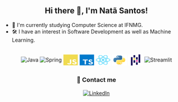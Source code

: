 <h2 align="center">Hi there 👋, I'm Natã Santos!</h2>

- 🔬 I'm currently studying Computer Science at IFNMG.
- 🛠️ I have an interest in Software Development as well as Machine Learning.

<br>

<div align="center">
  <img align="center" alt="Java" height="30" width="40" src="https://cdn.jsdelivr.net/gh/devicons/devicon@latest/icons/java/java-original-wordmark.svg">
  <img align="center" alt="Spring" height="30" width="40" src="https://cdn.jsdelivr.net/gh/devicons/devicon@latest/icons/spring/spring-original-wordmark.svg">
  <img align="center" alt="JavaScript" height="30" width="40" src="https://raw.githubusercontent.com/devicons/devicon/master/icons/javascript/javascript-plain.svg">
  <img align="center" alt="TypeScript" height="30" width="40" src="https://raw.githubusercontent.com/devicons/devicon/master/icons/typescript/typescript-plain.svg">
  <img align="center" alt="React" height="30" width="40" src="https://raw.githubusercontent.com/devicons/devicon/master/icons/react/react-original.svg">
  <img align="center" alt="Python" height="30" width="40" src="https://raw.githubusercontent.com/devicons/devicon/master/icons/python/python-original.svg">
  <img align="center" alt="Pandas" height="30" width="40" src="https://raw.githubusercontent.com/devicons/devicon/2ae2a900d2f041da66e950e4d48052658d850630/icons/pandas/pandas-original.svg">
  <img align="center" alt="Streamlit" height="30" width="40" src="https://raw.githubusercontent.com/rlew631/rlew631/b09a7af3f30f8b5a5428dbeb07b9021622018685/red_streamlit.svg">
</div>

##

<h3 align="center">🔗 Contact me</h3>
<div align="center">
  <a href="https://www.linkedin.com/in/neythan" target="blank">
    <img align="center" alt="LinkedIn" height="30" width="40" src="https://raw.githubusercontent.com/rahuldkjain/github-profile-readme-generator/master/src/images/icons/Social/linked-in-alt.svg" />
  </a>
</div>
